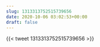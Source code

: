 ```yaml
---
slug: 1313313752515739656
date: 2020-10-06 03:02:53+00:00
draft: false
---
```


{{< tweet 1313313752515739656 >}}
